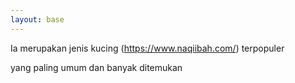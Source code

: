 ```yaml
---
layout: base
---
```

Ia merupakan jenis kucing (https://www.naqiibah.com/) terpopuler 

yang paling umum dan banyak ditemukan
